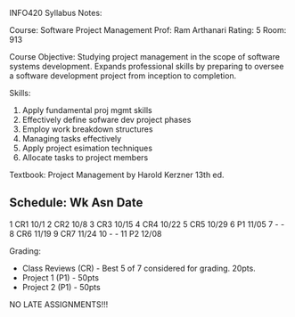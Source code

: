 INFO420 Syllabus Notes:

Course: Software Project Management
Prof: Ram Arthanari
Rating: 5
Room: 913

Course Objective: Studying project management in the scope of software systems development. Expands professional skills by preparing to oversee a software development project from inception to completion.

Skills:
1. Apply fundamental proj mgmt skills
2. Effectively define sofware dev project phases
3. Employ work breakdown structures
4. Managing tasks effectively
5. Apply project esimation techniques
6. Allocate tasks to project members

Textbook: Project Management by Harold Kerzner 13th ed.

Schedule:
Wk    Asn   Date 
-----------------
1     CR1   10/1
2     CR2   10/8
3     CR3   10/15
4     CR4   10/22
5     CR5   10/29
6     P1    11/05
7     -     - 
8     CR6   11/19
9     CR7   11/24
10    -     -
11    P2    12/08

Grading:

* Class Reviews (CR) - Best 5 of 7 considered for grading. 20pts.
* Project 1 (P1) - 50pts
* Project 2 (P1) - 50pts

NO LATE ASSIGNMENTS!!!


